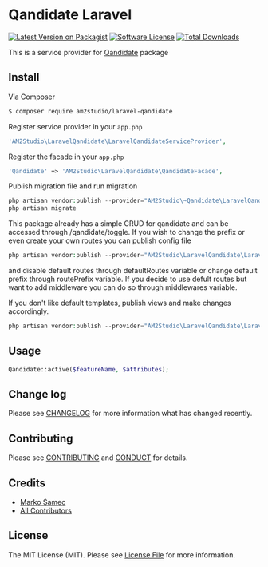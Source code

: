 # Qandidate Laravel

[![Latest Version on Packagist][ico-version]][link-packagist]
[![Software License][ico-license]](LICENSE.md)
[![Total Downloads][ico-downloads]][link-downloads]

This is a service provider for [Qandidate](https://github.com/qandidate-labs/qandidate-toggle) package

## Install

Via Composer

``` bash
$ composer require am2studio/laravel-qandidate
```

Register service provider in your `app.php`

```php
'AM2Studio\LaravelQandidate\LaravelQandidateServiceProvider',
```

Register the facade in your `app.php`

```php
'Qandidate' => 'AM2Studio\LaravelQandidate\QandidateFacade',
```

Publish migration file and run migration

```php
php artisan vendor:publish --provider="AM2Studio\~Qandidate\LaravelQandidateServiceProvider" --tag="migrations"
php artisan migrate
```

This package already has a simple CRUD for qandidate and can be accessed through /qandidate/toggle. If you wish to change the prefix or even create your own routes you can publish config file

```php
php artisan vendor:publish --provider="AM2Studio\LaravelQandidate\LaravelQandidateServiceProvider" --tag="config"
```

and disable default routes through defaultRoutes variable or change default prefix through routePrefix variable. If you decide to use defult routes but want to add middleware you can do so through middlewares variable.

If you don't like default templates, publish views and make changes accordingly.
```php
php artisan vendor:publish --provider="AM2Studio\LaravelQandidate\LaravelQandidateServiceProvider" --tag="views"
```



## Usage

``` php
Qandidate::active($featureName, $attributes);
```

## Change log

Please see [CHANGELOG](CHANGELOG.md) for more information what has changed recently.

## Contributing

Please see [CONTRIBUTING](CONTRIBUTING.md) and [CONDUCT](CONDUCT.md) for details.

## Credits

- [Marko Šamec][link-author]
- [All Contributors][link-contributors]

## License

The MIT License (MIT). Please see [License File](LICENSE.md) for more information.

[ico-version]: https://img.shields.io/packagist/v/am2studio/laravel-qandidate.svg?style=flat-square
[ico-license]: https://img.shields.io/badge/license-MIT-brightgreen.svg?style=flat-square
[ico-travis]: https://img.shields.io/travis/am2studio/laravel-qandidate/master.svg?style=flat-square
[ico-scrutinizer]: https://img.shields.io/scrutinizer/coverage/g/am2studio/laravel-qandidate.svg?style=flat-square
[ico-code-quality]: https://img.shields.io/scrutinizer/g/am2studio/laravel-qandidate.svg?style=flat-square
[ico-downloads]: https://img.shields.io/packagist/dt/am2studio/laravel-qandidate.svg?style=flat-square

[link-packagist]: https://packagist.org/packages/am2studio/laravel-qandidate
[link-downloads]: https://packagist.org/packages/am2studio/laravel-qandidate
[link-author]: https://github.com/msamec
[link-contributors]: ../../contributors
